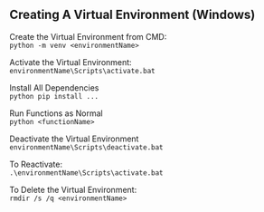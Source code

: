 ## Creating A Virtual Environment (Windows)
Create the Virtual Environment from CMD: \
```python -m venv <environmentName>```

Activate the Virtual Environment: \
```environmentName\Scripts\activate.bat``` 

Install All Dependencies \
```python pip install ...```

Run Functions as Normal \
```python <functionName>```

Deactivate the Virtual Environment \
```environmentName\Scripts\deactivate.bat```

To Reactivate: \
```.\environmentName\Scripts\activate.bat``` 

To Delete the Virtual Environment: \
```rmdir /s /q <environmentName>```
